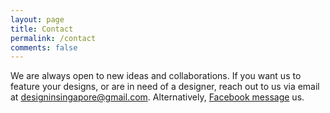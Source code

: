 ```yaml
---
layout: page
title: Contact
permalink: /contact
comments: false
---
```


We are always open to new ideas and collaborations. If you want us to feature your designs, or are in need of a designer, reach out to us via email at <a href="mailto:designinsingapore65@gmail.com">designinsingapore@gmail.com</a>. Alternatively, <a href="https://m.me/DesignInSingapore">Facebook message</a> us.
